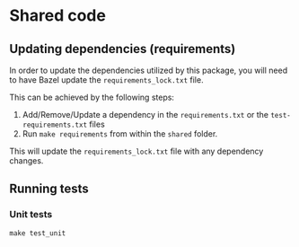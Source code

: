 # Shared code

## Updating dependencies (requirements)

In order to update the dependencies utilized by this package, you will need to have Bazel update
the `requirements_lock.txt` file.

This can be achieved by the following steps:

1. Add/Remove/Update a dependency in the `requirements.txt` or the `test-requirements.txt` files
2. Run `make requirements` from within the `shared` folder.

This will update the `requirements_lock.txt` file with any dependency changes.

## Running tests

### Unit tests

```
make test_unit
```